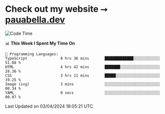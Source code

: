 # Check out my website ⭢ [pauabella.dev](https://pauabella.dev)

<!--START_SECTION:waka-->
![Code Time](http://img.shields.io/badge/Code%20Time-3%2C171%20hrs%2055%20mins-blue)

📊 **This Week I Spent My Time On** 

```text
💬 Programming Languages: 
TypeScript               8 hrs 36 mins       █████████████░░░░░░░░░░░░   51.88 % 
HTML                     4 hrs 42 mins       ███████░░░░░░░░░░░░░░░░░░   28.36 % 
CSS                      3 hrs 11 mins       █████░░░░░░░░░░░░░░░░░░░░   19.25 % 
Image (svg)              3 mins              ░░░░░░░░░░░░░░░░░░░░░░░░░   00.34 % 
YAML                     0 secs              ░░░░░░░░░░░░░░░░░░░░░░░░░   00.07 % 
```


 Last Updated on 03/04/2024 18:05:21 UTC
<!--END_SECTION:waka-->

